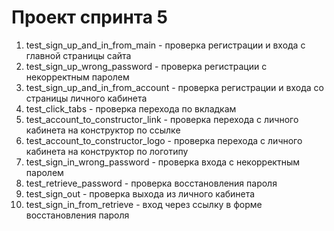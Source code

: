 # Проект спринта 5
1. test_sign_up_and_in_from_main - проверка регистрации и входа с главной страницы сайта
2. test_sign_up_wrong_password - проверка регистрации с некорректным паролем
3. test_sign_up_and_in_from_account - проверка регистрации и входа со страницы личного кабинета
4. test_click_tabs - проверка перехода по вкладкам
5. test_account_to_constructor_link - проверка перехода с личного кабинета на конструктор по ссылке 
6. test_account_to_constructor_logo - проверка перехода с личного кабинета на конструктор по логотипу
7. test_sign_in_wrong_password - проверка входа с некорректным паролем
8. test_retrieve_password - проверка восстановления пароля
9. test_sign_out - проверка выхода из личного кабинета 
10. test_sign_in_from_retrieve - вход через ссылку в форме восстановления пароля